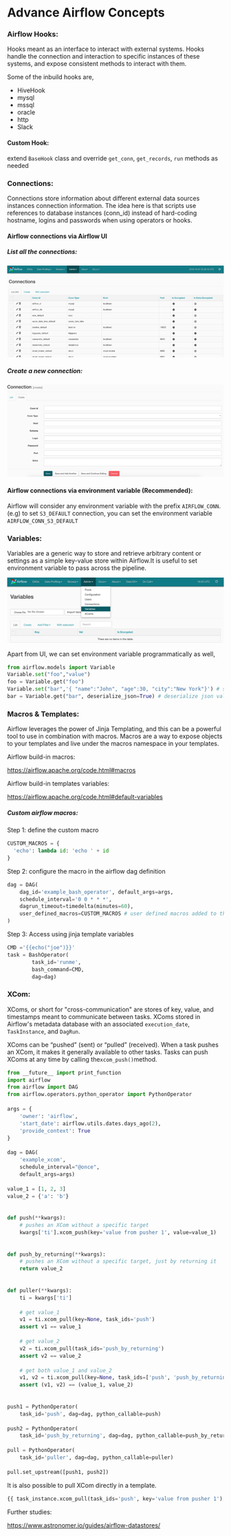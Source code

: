 # Advance Airflow Concepts

### Airflow Hooks:

Hooks meant as an interface to interact with external systems. Hooks handle the connection and interaction to specific instances of these systems, and expose consistent methods to interact with them.

Some of the inbuild hooks are,

- HiveHook
- mysql
- mssql
- oracle
- http
- Slack

#### Custom Hook:

extend `BaseHook` class and override `get_conn`, `get_records`, `run` methods as needed

### Connections:

Connections store information about different external data sources instances connection information. The idea here is that scripts use references to database instances (conn_id) instead of hard-coding hostname, logins and passwords when using operators or hooks.

#### Airflow connections via Airflow UI

##### List all the connections:

![22](22.png)

##### Create a new connection:

![48](48.png)

#### Airflow connections via environment variable (Recommended):

Airflow will consider any environment variable with the prefix `AIRFLOW_CONN`. (e.g) to set `S3_DEFAULT` connection, you can set the environment variable `AIRFLOW_CONN_S3_DEFAULT`

### Variables:

Variables are a generic way to store and retrieve arbitrary content or settings as a simple key-value store within Airflow.It is useful to set environment variable to pass across the pipeline.

![04](04.png)

Apart from UI, we can set environment variable programmatically as well, 

```python
from airflow.models import Variable
Variable.set("foo","value")
foo = Variable.get("foo")
Variable.set("bar",'{ "name":"John", "age":30, "city":"New York"}') # set json as a value
bar = Variable.get("bar", deserialize_json=True) # deserialize json value
```

### Macros & Templates:

Airflow leverages the power of Jinja Templating, and this can be a powerful tool to use in combination with macros. Macros are a way to expose objects to your templates and live under the macros namespace in your templates.

Airflow build-in macros: 

https://airflow.apache.org/code.html#macros

Airflow build-in templates variables: 

https://airflow.apache.org/code.html#default-variables

##### Custom airflow macros:

Step 1: define the custom macro

```python
CUSTOM_MACROS = {
  'echo': lambda id: 'echo ' + id
}
```

Step 2: configure the macro in the airflow dag definition

```python
dag = DAG(
    dag_id='example_bash_operator', default_args=args,
    schedule_interval='0 0 * * *',
    dagrun_timeout=timedelta(minutes=60),
    user_defined_macros=CUSTOM_MACROS # user defined macros added to the dag context
)
```

Step 3: Access using jinja template variables

```python
CMD ='{{echo("joe")}}'
task = BashOperator(
        task_id='runme',
        bash_command=CMD,
        dag=dag)
```

### XCom:

XComs, or short for "cross-communication" are stores of key, value, and timestamps meant to communicate between tasks. XComs stored in Airflow's metadata database with an associated `execution_date`, `TaskInstance`, and `DagRun`.

XComs can be “pushed” (sent) or “pulled” (received). When a task pushes an XCom, it makes it generally available to other tasks. Tasks can push XComs at any time by calling the`xcom_push()`method.

```python
from __future__ import print_function
import airflow
from airflow import DAG
from airflow.operators.python_operator import PythonOperator

args = {
    'owner': 'airflow',
    'start_date': airflow.utils.dates.days_ago(2),
    'provide_context': True
}

dag = DAG(
    'example_xcom',
    schedule_interval="@once",
    default_args=args)

value_1 = [1, 2, 3]
value_2 = {'a': 'b'}


def push(**kwargs):
    # pushes an XCom without a specific target
    kwargs['ti'].xcom_push(key='value from pusher 1', value=value_1)


def push_by_returning(**kwargs):
    # pushes an XCom without a specific target, just by returning it
    return value_2


def puller(**kwargs):
    ti = kwargs['ti']

    # get value_1
    v1 = ti.xcom_pull(key=None, task_ids='push')
    assert v1 == value_1

    # get value_2
    v2 = ti.xcom_pull(task_ids='push_by_returning')
    assert v2 == value_2

    # get both value_1 and value_2
    v1, v2 = ti.xcom_pull(key=None, task_ids=['push', 'push_by_returning'])
    assert (v1, v2) == (value_1, value_2)


push1 = PythonOperator(
    task_id='push', dag=dag, python_callable=push)

push2 = PythonOperator(
    task_id='push_by_returning', dag=dag, python_callable=push_by_returning)

pull = PythonOperator(
    task_id='puller', dag=dag, python_callable=puller)

pull.set_upstream([push1, push2])
```

It is also possible to pull XCom directly in a template.

```python
{{ task_instance.xcom_pull(task_ids='push', key='value from pusher 1') }}
```

Further studies:

https://www.astronomer.io/guides/airflow-datastores/
